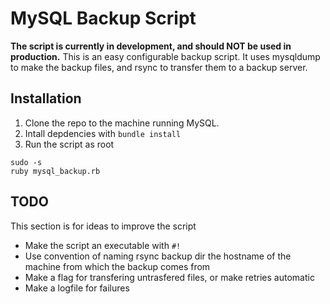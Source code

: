 # MySQL Backup Script
**The script is currently in development, and should NOT be used in production.** This is an easy configurable backup
script. It uses mysqldump to make the backup files, and rsync to transfer them to a backup server.

## Installation
1. Clone the repo to the machine running MySQL.
2. Intall depdencies with `bundle install`
2. Run the script as root
~~~~
sudo -s
ruby mysql_backup.rb
~~~~

## TODO
This section is for ideas to improve the script
- Make the script an executable with `#!`
- Use convention of naming rsync backup dir the hostname of the machine from which the backup comes from
- Make a flag for transfering untrasfered files, or make retries automatic
- Make a logfile for failures
